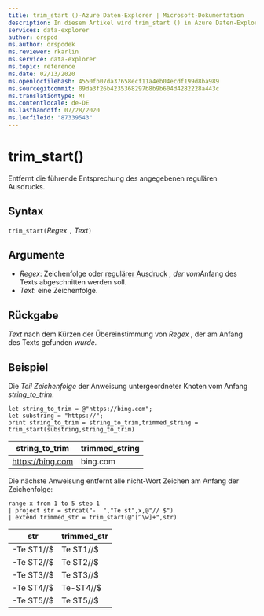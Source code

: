 ```yaml
---
title: trim_start ()-Azure Daten-Explorer | Microsoft-Dokumentation
description: In diesem Artikel wird trim_start () in Azure Daten-Explorer beschrieben.
services: data-explorer
author: orspod
ms.author: orspodek
ms.reviewer: rkarlin
ms.service: data-explorer
ms.topic: reference
ms.date: 02/13/2020
ms.openlocfilehash: 4550fb07da37658ecf11a4eb04ecdf199d8ba989
ms.sourcegitcommit: 09da3f26b4235368297b8b9b604d4282228a443c
ms.translationtype: MT
ms.contentlocale: de-DE
ms.lasthandoff: 07/28/2020
ms.locfileid: "87339543"
---
```

# <a name="trim_start"></a>trim_start()

Entfernt die führende Entsprechung des angegebenen regulären Ausdrucks.

## <a name="syntax"></a>Syntax

`trim_start(`*Regex* `,` *Text*`)`

## <a name="arguments"></a>Argumente

* *Regex*: Zeichenfolge oder [regulärer Ausdruck](re2.md) *, der vom*Anfang des Texts abgeschnitten werden soll.  
* *Text*: eine Zeichenfolge.

## <a name="returns"></a>Rückgabe

*Text* nach dem Kürzen der Übereinstimmung von *Regex* , der am Anfang des Texts gefunden *wurde.*

## <a name="example"></a>Beispiel

Die *Teil Zeichenfolge* der Anweisung untergeordneter Knoten vom Anfang *string_to_trim*:

```kusto
let string_to_trim = @"https://bing.com";
let substring = "https://";
print string_to_trim = string_to_trim,trimmed_string = trim_start(substring,string_to_trim)
```

|string_to_trim|trimmed_string|
|---|---|
|https://bing.com|bing.com|

Die nächste Anweisung entfernt alle nicht-Wort Zeichen am Anfang der Zeichenfolge:

```kusto
range x from 1 to 5 step 1
| project str = strcat("-  ","Te st",x,@"// $")
| extend trimmed_str = trim_start(@"[^\w]+",str)
```

|str|trimmed_str|
|---|---|
|-Te ST1//$|Te ST1//$|
|-Te ST2//$|Te ST2//$|
|-Te ST3//$|Te ST3//$|
|-Te ST4//$|Te-ST4//$|
|-Te ST5//$|Te ST5//$|

 